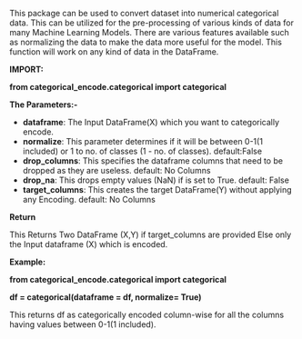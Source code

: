 

This package can be used to convert dataset into numerical categorical data.
This can be utilized for the pre-processing of various kinds of data for many Machine Learning Models. There are various features available such as normalizing the data to make the data more useful for the model. This function will work on any kind of data in the DataFrame.


**IMPORT:**




**from categorical_encode.categorical import categorical**




**The Parameters:-**


- **dataframe**: The Input DataFrame(X) which you want to categorically encode.
- **normalize**: This parameter determines if it will be between 0-1(1 included) or 1 to no. of classes (1 - no. of classes). default:False
- **drop_columns**:  This specifies the dataframe columns that need to be dropped as they are useless. default: No Columns
- **drop_na**: This drops empty values (NaN) if is set to True. default: False
- **target_columns**: This creates the target DataFrame(Y) without applying any Encoding. default: No Columns

**Return**

This Returns Two DataFrame (X,Y) if target_columns are provided Else only the Input dataframe (X) which is encoded.

**Example:**

**from categorical_encode.categorical import categorical**

**df = categorical(dataframe = df, normalize= True)**


This returns df as categorically encoded column-wise for all the columns having values between 0-1(1 included).
